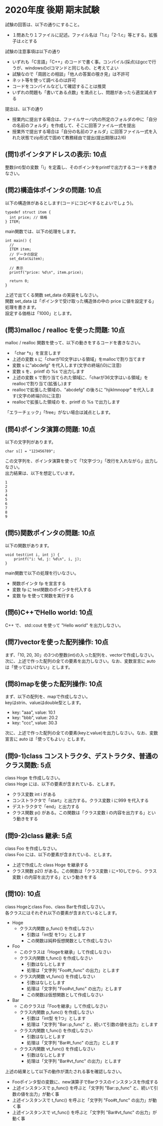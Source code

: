# 2020年度 後期 期末試験

試験の回答は、以下の通りにすること。

- １問あたり１ファイルに記述。ファイル名は「1.c」「2-1.c」等とする。拡張子は.cとする

試験の注意事項は以下の通り

- いずれも「C言語」「C++」のコードで書く事。コンパイル(採点)はgccで行うが、windowsのclコマンドと同じもの、と考えてよい
- 試験なので「周囲との相談」「他人の答案の覗き見」は不許可
- ネット等を使って調べるのは許可
- コードをコンパイルなどして確認することは推奨
- いずれの問題も「書いてある点数」を満点とし、問題があったら適宜減点する

提出は、以下の通り

- 授業内に提出する場合は、ファイルサーバ内の所定のフォルダの中に「自分の名前のフォルダ」を作成して、そこに回答ファイル一式を提出
- 授業外で提出する場合は「自分の名前のフォルダ」に回答ファイル一式を入れた状態でzip形式で固めて教務経由で提出(提出期限は2/6)


## (問1)ポインタアドレスの表示: 10点

整数(int)型の変数「i」を定義し、そのポインタをprintfで出力するコードを書きなさい。    


## (問2)構造体ポインタの問題: 10点

以下の構造体があるとします(コードにコピペするとよいでしょう)。    

```
typedef struct item {
  int price; // 価格
} ITEM;
```

main関数では、以下の処理をします。    

```
int main() {
  //
  ITEM item;
  // データの設定
  set_data(&item);

  // 表示
  printf("price: %d\n", item.price);

  return 0;
}
```

上述で出てくる関数 set_data の実装をしなさい。    
関数 set_data は「ポインタで受け取った構造体の中の price に値を設定する」処理を書きます。    
設定する価格は「1000」とします。    

## (問3)malloc / realloc を使った問題: 10点

malloc / realloc 関数を使って、以下の動きをするコードを書きなさい。    

- 「char *s」を宣言します
- 上述の変数 s に「charが10文字はいる領域」をmallocで割り当てます
- 変数 s に"abcdefg" を代入します(文字の終端(\0)に注意)
- 変数 s を、printf の %s で出力します
- 上述の変数 s で割り当てられた領域に、「charが36文字はいる領域」をreallocで割り当て(拡張し)ます
- reallocで拡張した領域の、"abcdefg" の後ろに "hjiklmnopqr" を代入します(文字の終端(\0)に注意)
- reallocで拡張した領域の を、printf の %s で出力します

「エラーチェック」「free」がない場合は減点とします。    

## (問4)ポインタ演算の問題: 10点

以下の文字列があります。    

```
char s[] = "123456789";

```

この文字列を、ポインタ演算を使って「1文字づつ」「改行を入れながら」出力しなさい。    
出力結果は、以下を想定しています。    

```
1
2
3
4
5
6
7
8
9
```

## (問5)関数ポインタの問題: 10点

以下の関数があります。    

```
void test(int i, int j) {
    printf("i: %d, j: %d\n", i, j);
}

```

main関数で以下の処理を行いなさい。    

- 関数ポインタ fp を宣言する
- 変数 fp に test関数のポインタを代入する
- 変数 fp を使って関数を実行する

## (問6)C++でHello world: 10点

C++ で、 std::cout を使って "Hello world" を出力しなさい。    

## (問7)vectorを使った配列操作: 10点

まず、「10, 20, 30」の3つの整数(int)の入った配列を、vectorで作成しなさい。    
次に、上述で作った配列の全ての要素を出力しなさい。なお、変数宣言に auto は「使ってはいけない」とします。    

## (問8)mapを使った配列操作: 10点

まず、以下の配列を、mapで作成しなさい。    
keyはstrin、valueはdouble型とします。    

- key: "aaa",  value: 10.1
- key: "bbb",  value: 20.2
- key: "ccc",  value: 30.3

次に、上述で作った配列の全ての要素(keyとvalue)を出力しなさい。なお、変数宣言に auto は「使ってもよい」とします。    


## (問9-1)class コンストラクタ、デストラクタ、普通のクラス関数: 5点

class Hoge を作成しなさい。    
class Hoge には、以下の要素が含まれている、とします。    

- クラス変数 int i がある
- コンストラクタで「start」と出力する。クラス変数 i に999 を代入する
- デストラクタで「end」と出力する
- クラス関数 p() がある。この関数は「クラス変数 i の内容を出力する」という動きをする


## (問9-2)class 継承: 5点

class Foo を作成しなさい。    
class Foo には、以下の要素が含まれている、とします。    

- 上述で作成した class Hoge を継承する
- クラス関数 p2() がある。この関数は「クラス変数 i に+10してから、クラス変数 i の内容を出力する」という動きをする


## (問10): 10点

class Hogeとclass Foo、class Barを作成しなさい。  
各クラスにはそれぞれ以下の要素が含まれているとします。  

- Hoge
  + クラス内関数 p_func() を作成しなさい
    - 引数は「int型 を1つ」とします
    - この関数は純粋仮想関数として作成しなさい
- Foo
  + このクラスは「Hogeを継承」して作成しなさい
  + クラス内関数 t_func() を作成しなさい
    - 引数はなしとします
    - 処理は「文字列 "Foo#t_func" の出力」とします
  + クラス内関数 vt_func() を作成しなさい
    - 引数はなしとします
    - 処理は「文字列 "Foo#vt_func" の出力」とします
    - この関数は仮想関数として作成しなさい
- Bar
  + このクラスは「Fooを継承」して作成しなさい
  + クラス内関数 p_func() を作成しなさい
    - 引数は「int型 を1つ」とします
    - 処理は「文字列 "Bar::p_func" と、続いて引数の値を出力」とします
  + クラス内関数 t_func() を作成しなさい
    - 引数はなしとします
    - 処理は「文字列 "Bar#t_func" の出力」とします
  + クラス内関数 vt_func() を作成しなさい
    - 引数はなしとします
    - 処理は「文字列 "Bar#vt_func" の出力」とします

上述の結果として以下の動作が満たされる事を確認しなさい。

- Fooポインタ型の変数に、new演算子でBarクラスのインスタンスを作成する
- 上述インスタンスで p_func() を呼ぶと「文字列 "Bar::p_func" と、続いて引数の値を出力」が動く事
- 上述インスタンスで t_func() を呼ぶと「文字列 "Foo#t_func" の出力」が動く事
- 上述インスタンスで vt_func() を呼ぶと「文字列 "Bar#vt_func" の出力」が動く事

